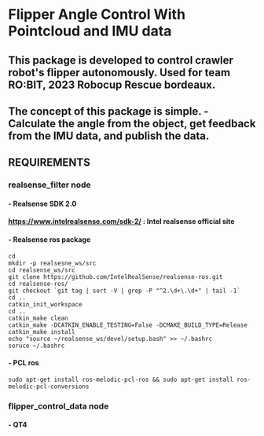 # Flipper Angle Control With Pointcloud and IMU data
## This package is developed to control crawler robot's flipper autonomously. Used for team RO:BIT, 2023 Robocup Rescue bordeaux.
## The concept of this package is simple. - Calculate the angle from the object, get feedback from the IMU data, and publish the data. 


## REQUIREMENTS
### realsense_filter node 
#### - Realsense SDK 2.0 
####   https://www.intelrealsense.com/sdk-2/ : Intel realsense official site
#### - Realsense ros package 
```shell 
cd
mkdir -p realsesne_ws/src
cd realsense_ws/src
git clone https://github.com/IntelRealSense/realsense-ros.git
cd realsense-ros/
git checkout `git tag | sort -V | grep -P "^2.\d+\.\d+" | tail -1` 
cd ..
catkin_init_workspace
cd .. 
catkin_make clean
catkin_make -DCATKIN_ENABLE_TESTING=False -DCMAKE_BUILD_TYPE=Release
catkin_make install
echo "source ~/realsense_ws/devel/setup.bash" >> ~/.bashrc
soruce ~/.bashrc
```

#### - PCL ros 
```shell 
sudo apt-get install ros-melodic-pcl-ros && sudo apt-get install ros-melodic-pcl-conversions
```
### flipper_control_data node
#### - QT4
